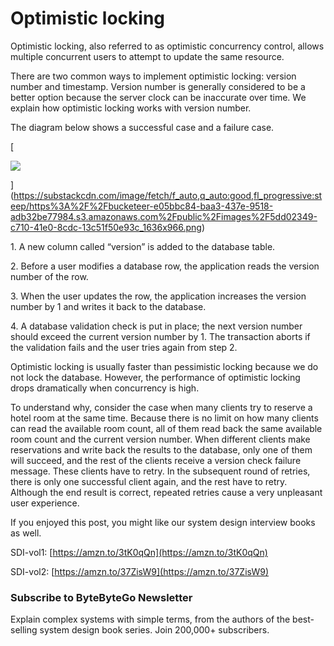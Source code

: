 # Optimistic locking
Optimistic locking, also referred to as optimistic concurrency control, allows multiple concurrent users to attempt to update the same resource. 

There are two common ways to implement optimistic locking: version number and timestamp. Version number is generally considered to be a better option because the server clock can be inaccurate over time. We explain how optimistic locking works with version number.

The diagram below shows a successful case and a failure case.

[

![](https://substackcdn.com/image/fetch/w_1456,c_limit,f_auto,q_auto:good,fl_progressive:steep/https%3A%2F%2Fbucketeer-e05bbc84-baa3-437e-9518-adb32be77984.s3.amazonaws.com%2Fpublic%2Fimages%2F5dd02349-c710-41e0-8cdc-13c51f50e93c_1636x966.png)


](https://substackcdn.com/image/fetch/f_auto,q_auto:good,fl_progressive:steep/https%3A%2F%2Fbucketeer-e05bbc84-baa3-437e-9518-adb32be77984.s3.amazonaws.com%2Fpublic%2Fimages%2F5dd02349-c710-41e0-8cdc-13c51f50e93c_1636x966.png)

1\. A new column called “version” is added to the database table.

2\. Before a user modifies a database row, the application reads the version number of the row.

3\. When the user updates the row, the application increases the version number by 1 and writes it back to the database.

4\. A database validation check is put in place; the next version number should exceed the current version number by 1. The transaction aborts if the validation fails and the user tries again from step 2.

Optimistic locking is usually faster than pessimistic locking because we do not lock the database. However, the performance of optimistic locking drops dramatically when concurrency is high.

To understand why, consider the case when many clients try to reserve a hotel room at the same time. Because there is no limit on how many clients can read the available room count, all of them read back the same available room count and the current version number. When different clients make reservations and write back the results to the database, only one of them will succeed, and the rest of the clients receive a version check failure message. These clients have to retry. In the subsequent round of retries, there is only one successful client again, and the rest have to retry. Although the end result is correct, repeated retries cause a very unpleasant user experience.

If you enjoyed this post, you might like our system design interview books as well.

SDI-vol1: [https://amzn.to/3tK0qQn](https://amzn.to/3tK0qQn)

SDI-vol2: [https://amzn.to/37ZisW9](https://amzn.to/37ZisW9)

### Subscribe to **ByteByteGo Newsletter**

Explain complex systems with simple terms, from the authors of the best-selling system design book series. Join 200,000+ subscribers.
